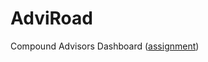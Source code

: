 # AdviRoad
Compound Advisors Dashboard ([assignment](https://github.com/MarwanT/AdviRoad/blob/main/ASSIGNMENT.md))
